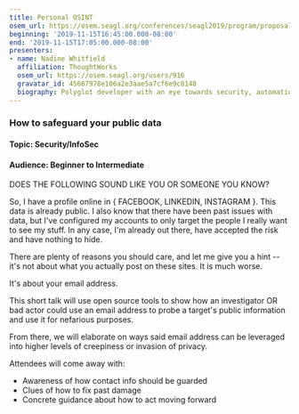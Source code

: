 ```yaml
---
title: Personal OSINT
osem_url: https://osem.seagl.org/conferences/seagl2019/program/proposals/678
beginning: '2019-11-15T16:45:00.000-08:00'
end: '2019-11-15T17:05:00.000-08:00'
presenters:
- name: Nadine Whitfield
  affiliation: ThoughtWorks
  osem_url: https://osem.seagl.org/users/916
  gravatar_id: 45667978e106a2e3aae5a7cf6e9c8148
  biography: Polyglot developer with an eye towards security, automation and quality.
---
```


### How to safeguard your public data
#### Topic: Security/InfoSec
#### Audience: Beginner to Intermediate


 DOES THE FOLLOWING SOUND LIKE YOU OR SOMEONE YOU KNOW?

 So, I have a profile online in { FACEBOOK, LINKEDIN, INSTAGRAM }. This data is already public. I also know that there have been past issues with data, but I've configured my accounts to only target the people I really want to see my stuff.
In any case, I'm already out there, have accepted the risk and have nothing to hide.

 There are plenty of reasons you should care, and let me give you a hint --
 it's not about what you actually post on these sites. It is much worse.

 It's about your email address.

 This short talk will use open source tools to show how an investigator OR bad actor could use an email address to probe a target's public information and use it for nefarious purposes.

 From there, we will elaborate on ways said email address can be leveraged into higher levels of creepiness or invasion of privacy.

Attendees will come away with:
* Awareness of how contact info should be guarded
* Clues of how to fix past damage
* Concrete guidance about how to act moving forward
